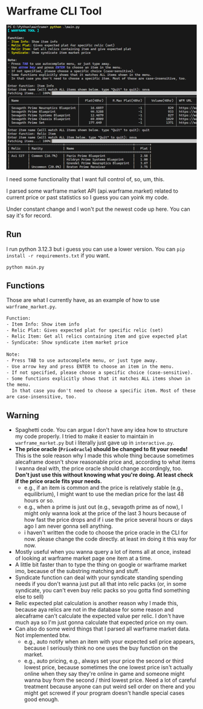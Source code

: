 # Warframe CLI Tool

![](./asset/screenshot.png)

I need some functionality that I want full control of, so, um, this.

I parsed some warframe market API (api.warframe.market) related to current price or past statistics so I guess you can yoink my code.

Under constant change and I won't put the newest code up here. You can say it's for record.

## Run

I run python 3.12.3 but i guess you can use a lower version. You can `pip install -r requirements.txt` if you want.

```
python main.py
```

## Functions
Those are what I currently have, as an example of how to use `warframe_market.py`.

```
Function:
- Item Info: Show item info
- Relic Plat: Gives expected plat for specific relic (set)
- Relic Item: Get all relics containing item and give expected plat
- Syndicate: Show syndicate item market price

Note:
- Press TAB to use autocomplete menu, or just type away.
- Use arrow key and press ENTER to choose an item in the menu.
- If not specified, please choose a specific choice (case-sensitive).
- Some functions explicitly shows that it matches ALL items shown in the menu.
  In that case you don't need to choose a specific item. Most of these are case-insensitive, too.
```

## Warning
- Spaghetti code. You can argue I don't have any idea how to structure my code properly. I tried to make it easier to maintain in `warframe_market.py` but i literally just gave up in `interactive.py`.
- **The price oracle (`PriceOracle`) should be changed to fit your needs!** This is the sole reason why I made this whole thing because sometimes alecaframe doesn't show reasonable price and, according to what items I wanna deal with, the price oracle should change accordingly, too. **Don't just use this without knowing what you're doing. At least check if the price oracle fits your needs.**
  - e.g., if an item is common and the price is relatively stable (e.g., equilibrium), I might want to use the median price for the last 48 hours or so.
  - e.g., when a prime is just out (e.g., sevagoth prime as of now), I might only wanna look at the price of the last 3 hours because of how fast the price drops and if i use the price several hours or days ago I am never gonna sell anything.
  - i haven't written the code to choose the price oracle in the CLI for now. please change the code directly. at least im doing it this way for now.
- Mostly useful when you wanna query a lot of items all at once, instead of looking at warframe market page one item at a time.
- A little bit faster than to type the thing on google or warframe market imo, because of the substring matching and stuff.
- Syndicate function can deal with your syndicate standing spending needs if you don't wanna just put all that into relic packs (or, in some syndicate, you can't even buy relic packs so you gotta find something else to sell)
- Relic expected plat calculation is another reason why I made this, because aya relics are not in the database for some reason and alecaframe can't calculate the expected value per relic. I don't have much aya so I'm just gonna calculate that expected price on my own.
- Can also do some weird things that I parsed all warframe market data. Not implemented btw.
  - e.g., auto notify when an item with your expected sell price appears, because I seriously think no one uses the buy function on the market.
  - e.g., auto pricing, e.g., always set your price the second or third lowest price, because sometimes the one lowest price isn't actually online when they say they're online in game and someone might wanna buy from the second / third lowest price. Need a lot of careful treatment because anyone can put weird sell order on there and you might get screwed if your program doesn't handle special cases good enough.